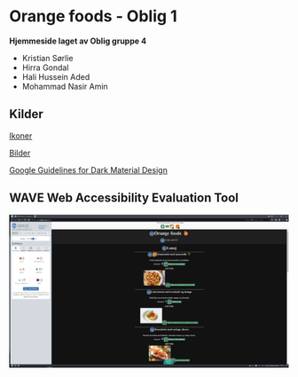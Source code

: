 # Orange foods - Oblig 1

**Hjemmeside laget av Oblig gruppe 4**

- Kristian Sørlie
- Hirra Gondal
- Hali Hussein Aded
- Mohammad Nasir Amin


## Kilder

[Ikoner](https://icons8.com/) 

[Bilder](https://unsplash.com/)

[Google Guidelines for Dark Material Design](https://material.io/design/color/dark-theme.html)


## WAVE Web Accessibility Evaluation Tool

![alt text](wave-web-accessibility.png)



